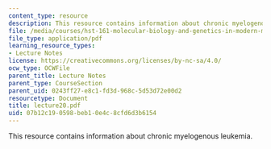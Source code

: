 ```yaml
---
content_type: resource
description: This resource contains information about chronic myelogenous leukemia.
file: /media/courses/hst-161-molecular-biology-and-genetics-in-modern-medicine-fall-2007/07b12c190598beb10e4c8cfd6d3b6154_lecture20.pdf
file_type: application/pdf
learning_resource_types:
- Lecture Notes
license: https://creativecommons.org/licenses/by-nc-sa/4.0/
ocw_type: OCWFile
parent_title: Lecture Notes
parent_type: CourseSection
parent_uid: 0243ff27-e8c1-fd3d-968c-5d53d72e00d2
resourcetype: Document
title: lecture20.pdf
uid: 07b12c19-0598-beb1-0e4c-8cfd6d3b6154
---
```

This resource contains information about chronic myelogenous leukemia.